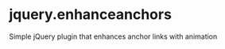 jquery.enhanceanchors
=====================

Simple jQuery plugin that enhances anchor links with animation